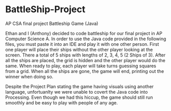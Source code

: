 # BattleShip-Project
AP CSA final project
Battleship Game (Java)

Ethan and I (Anthony) decided to code battleship for our final project in AP Computer Science A. In order to use the Java code provided in the following files, you must paste it into an IDE and play it with one other person. First one player will place their ships without the other player looking at the screen. There a total of 5 ships with lengths of 2, 3, 4, 5 (2 Ships of 3). After all the ships are placed, the grid is hidden and the other player would do the same. When ready to play, each player will take turns guessing squares from a grid. When all the ships are gone, the game will end, printing out the winner when doing so. 

Despite the Project Plan stating the game having visuals using another language, unfortuanlty we were unable to covert the Java code into Processing. Even though we had this hiccup, the game should still run smoothly and be easy to play with people of any age. 
